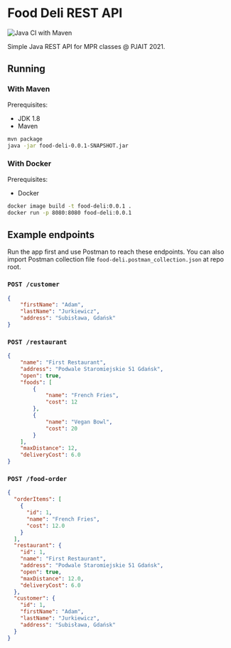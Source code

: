 # Food Deli REST API

![Java CI with Maven](https://github.com/adjurk/MPR-20498/workflows/Java%20CI%20with%20Maven/badge.svg)

Simple Java REST API for MPR classes @ PJAIT 2021.

## Running

### With Maven

Prerequisites:

- JDK 1.8
- Maven

```bash
mvn package
java -jar food-deli-0.0.1-SNAPSHOT.jar
```

### With Docker

Prerequisites:

- Docker

```bash
docker image build -t food-deli:0.0.1 .
docker run -p 8080:8080 food-deli:0.0.1
```

## Example endpoints

Run the app first and use Postman to reach these endpoints. You can also import Postman collection file `food-deli.postman_collection.json` at repo root.

### `POST /customer`

```json
{
    "firstName": "Adam",
    "lastName": "Jurkiewicz",
    "address": "Subisława, Gdańsk"
}
```

### `POST /restaurant`

```json
{
    "name": "First Restaurant",
    "address": "Podwale Staromiejskie 51 Gdańsk",
    "open": true,
    "foods": [
        {
            "name": "French Fries",
            "cost": 12
        },
        {
            "name": "Vegan Bowl",
            "cost": 20
        }
    ],
    "maxDistance": 12,
    "deliveryCost": 6.0
}
```

### `POST /food-order`

```json
{
  "orderItems": [
    {
      "id": 1,
      "name": "French Fries",
      "cost": 12.0
    }
  ],
  "restaurant": {
    "id": 1,
    "name": "First Restaurant",
    "address": "Podwale Staromiejskie 51 Gdańsk",
    "open": true,
    "maxDistance": 12.0,
    "deliveryCost": 6.0
  },
  "customer": {
    "id": 1,
    "firstName": "Adam",
    "lastName": "Jurkiewicz",
    "address": "Subisława, Gdańsk"
  }
}
```
